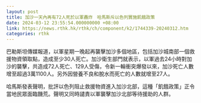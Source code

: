 ```yaml
---
layout: post
title: 加沙一天內再有72人死於以軍轟炸　哈馬斯斥以色列實施飢餓政策
date: 2024-03-12 23:55:54.000000000 +08:00
link: https://news.rthk.hk/rthk/ch/component/k2/1744339-20240312.htm
categories: rthk
---
```


巴勒斯坦傳媒報道，以軍星期一晚起再襲擊加沙多個地區，包括加沙城南部一個救援物資領取點，造成至少30人死亡。加沙衛生部門就表示，以軍過去24小時對加沙的襲擊，共造成72人死亡、129人受傷，令新一輪衝突爆發以來，加沙死亡人數增至超過3萬1100人。另外因營養不良和脫水而死亡的人數就增至27人。

哈馬斯發表聲明，批評以色列阻止救援物資進入加沙北部，這種「飢餓政策」正令當地民眾面臨饑荒。聲明又同時譴責以軍襲擊加沙北部等待援助的人群。
